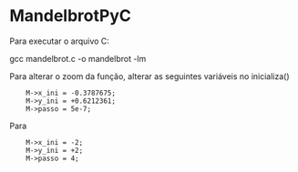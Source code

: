# MandelbrotPyC
Para executar o arquivo C:

gcc mandelbrot.c -o mandelbrot -lm

Para alterar o zoom da função, alterar as seguintes variáveis no inicializa()
```
    M->x_ini = -0.3787675;
    M->y_ini = +0.6212361;
    M->passo = 5e-7;
```
Para
```
    M->x_ini = -2;
    M->y_ini = +2;
    M->passo = 4;
```
